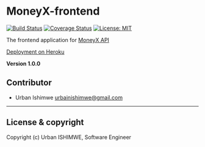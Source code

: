 # MoneyX-frontend
[![Build Status](https://travis-ci.org/urbanishimwe/maids-app-frontend.svg?branch=develop)](https://travis-ci.org/urbanishimwe/maids-app-frontend)
[![Coverage Status](https://coveralls.io/repos/github/urbanishimwe/MoneyX/badge.svg?branch=master)](https://coveralls.io/github/urbanishimwe/MoneyX?branch=master)
[![License: MIT](https://img.shields.io/badge/License-MIT-yellow.svg)](https://opensource.org/licenses/MIT)

The frontend application for [MoneyX API](https://github.com/urbanishimwe/MoneyX)

[Deployment on Heroku](https://moneyxapp.herokuapp.com)


**Version 1.0.0**

## Contributor
- Urban Ishimwe <urbainishimwe@gmail.com>

---

## License & copyright
Copyright (c) Urban ISHIMWE, Software Engineer
